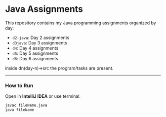 # Java Assignments

This repository contains my Java programming assignments organized by day:

- `d2-java`: Day 2 assignments
- `d3java`: Day 3 assignments
- `d4`: Day 4 assignments
- `d5`: Day 5 assignments
- `d6`: Day 6 assignments

inside dn(day-n)->src the program/tasks are present.

---

### How to Run

Open in **IntelliJ IDEA** or use terminal:
```bash
javac fileName.java
java fileName
